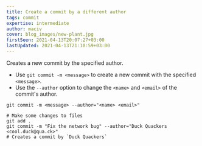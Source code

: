 ```yaml
---
title: Create a commit by a different author
tags: commit
expertise: intermediate
author: maciv
cover: blog_images/new-plant.jpg
firstSeen: 2021-04-13T20:07:27+03:00
lastUpdated: 2021-04-13T21:10:59+03:00
---
```


Creates a new commit by the specified author.

- Use `git commit -m <message>` to create a new commit with the specified `<message>`.
- Use the `--author` option to change the `<name>` and `<email>` of the commit's author.

```shell
git commit -m <message> --author="<name> <email>"
```

```shell
# Make some changes to files
git add .
git commit -m "Fix the network bug" --author="Duck Quackers <cool.duck@qua.ck>"
# Creates a commit by `Duck Quackers`
```
